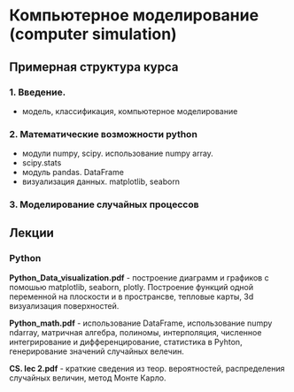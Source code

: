 # Компьютерное моделирование (computer simulation)

## Примерная структура курса

### 1. Введение. 
  * модель, классификация, компьютерное моделирование
  
### 2. Математические возможности python
  * модули numpy, scipy. использование numpy array. 
  * scipy.stats
  * модуль pandas. DataFrame
  * визуализация данных. matplotlib, seaborn

### 3. Моделирование случайных процессов


## Лекции

### Python
**Python_Data_visualization.pdf** - построение диаграмм и графиков с помошью matplotlib, seaborn, plotly. Построение функций одной переменной на плоскости и в пространсве, тепловые карты, 3d визуализация поверхностей.

**Python_math.pdf** - использование DataFrame, использование numpy ndarray, матричная алгебра, полиномы, интерполяция, численное интегрирование и дифференцирование, статистика в Pyhton, генерирование значений случайных велечин.

**CS. lec 2.pdf** - краткие сведения из теор. вероятностей, распределения случайных величин, метод Монте Карло.
